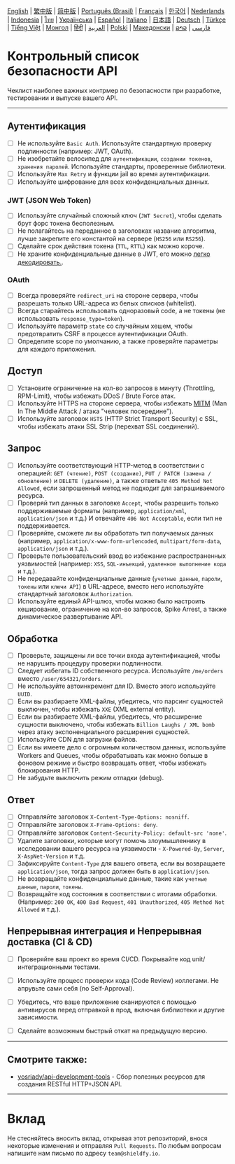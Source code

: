 [English](./README.md) | [繁中版](./README-tw.md) | [简中版](./README-zh.md) | [Português (Brasil)](./README-pt_BR.md) | [Français](./README-fr.md) | [한국어](./README-ko.md) | [Nederlands](./README-nl.md) | [Indonesia](./README-id.md) | [ไทย](./README-th.md) | [Українська](./README-uk.md) | [Español](./README-es.md) | [Italiano](./README-it.md) | [日本語](./README-ja.md) | [Deutsch](./README-de.md) | [Türkçe](./README-tr.md) | [Tiếng Việt](./README-vi.md) | [Монгол](./README-mn.md) | [हिंदी](./README-hi.md) | [العربية](./README-ar.md) | [Polski](./README-pl.md) | [Македонски](./README-mk.md) | [ລາວ](./README-lo.md) | [فارسی](./README-fa.md)

# Контрольный список безопасности API
Чеклист наиболее важных контрмер по безопасности при разработке, тестировании и выпуске вашего API.


---

## Аутентификация
- [ ] Не используйте `Basic Auth`. Используйте стандартную проверку подлинности (например: JWT, OAuth).
- [ ] Не изобретайте велосипед для `аутентификации`, `создании токенов`, `хранения паролей`. Используйте стандарты, проверенные библиотеки.
- [ ] Используйте `Max Retry` и функции jail во время аутентификации.
- [ ] Используйте шифрование для всех конфиденциальных данных.

### JWT (JSON Web Token)
- [ ] Используйте случайный сложный ключ (`JWT Secret`), чтобы сделать брут форс токена бесполезным.
- [ ] Не полагайтесь на переданное в заголовках название алгоритма, лучше закрепите его константой на сервере (`HS256` или `RS256`).
- [ ] Сделайте срок действия токена (`TTL`, `RTTL`) как можно короче.
- [ ] Не храните конфиденциальные данные в JWT, его можно [легко декодировать.](https://jwt.io/#debugger-io).

### OAuth
- [ ] Всегда проверяйте `redirect_uri` на стороне сервера, чтобы разрешать только URL-адреса из белых списков (whitelist).
- [ ] Всегда старайтесь использовать одноразовый code, а не токены (не использовать `response_type=token`).
- [ ] Используйте параметр `state` со случайным хешем, чтобы предотвратить CSRF в процессе аутентификации OAuth.
- [ ] Определите scope по умолчанию, а также проверяйте параметры для каждого приложения.

## Доступ
- [ ] Установите ограничение на кол-во запросов в минуту (Throttling, RPM-Limit), чтобы избежать DDoS / Brute Force атак.
- [ ] Используйте HTTPS на стороне сервера, чтобы избежать [MITM](https://ru.wikipedia.org/wiki/Атака_посредника) (Man In The Middle Attack / атака "человек посередине").
- [ ] Используйте заголовок `HSTS` (HTTP Strict Transport Security) с SSL, чтобы избежать атаки SSL Strip (перехват SSL соединений).

## Запрос
- [ ] Используйте соответствующий HTTP-метод в соответствии с операцией: `GET (чтение)`, `POST (создание)`, `PUT / PATCH (замена / обновление)` и `DELETE (удаление)`, а также ответьте `405 Method Not Allowed`, если запрошенный метод не подходит для запрашиваемого ресурса.
- [ ] Проверяй тип данных в заголовке `Accept`, чтобы разрешить только поддерживаемые форматы (например, `application/xml`, `application/json` и т.д.) И отвечайте `406 Not Acceptable`, если тип не поддерживается.
- [ ] Проверяйте, сможете ли вы обработать тип получаемых данных (например, `application/x-www-form-urlencoded`, `multipart/form-data`, `application/json` и т.д.).
- [ ] Проверьте пользовательский ввод во избежание распространенных уязвимостей (например: `XSS`, `SQL-инъекций`, `удаленное выполнение кода` и т.д.).
- [ ] Не передавайте конфиденциальные данные (`учетные данные`, `пароли`, `токены` или `ключи API`) в URL-адресе, вместо него используйте стандартный заголовок `Authorization`.
- [ ] Используйте единый API-шлюз, чтобы можно было настроить кеширование, ограничение на кол-во запросов, Spike Arrest, а также динамическое развертывание API.

## Обработка
- [ ] Проверьте, защищены ли все точки входа аутентификацией, чтобы не нарушить процедуру проверки подлинности.
- [ ] Следует избегать ID собственного ресурса. Используйте `/me/orders` вместо `/user/654321/orders`.
- [ ] Не используйте автоинкремент для ID. Вместо этого используйте `UUID`.
- [ ] Если вы разбираете XML-файлы, убедитесь, что парсинг сущностей выключен, чтобы избежать `XXE` (XML external entity).
- [ ] Если вы разбираете XML-файлы, убедитесь, что расширение сущности выключено, чтобы избежать `Billion Laughs / XML bomb` через атаку экспоненциального расширения сущностей.
- [ ] Используйте CDN для загрузки файлов.
- [ ] Если вы имеете дело с огромным количеством данных, используйте Workers and Queues, чтобы обрабатывать как можно больше в фоновом режиме и быстро возвращать ответ, чтобы избежать блокирования HTTP.
- [ ] Не забудьте выключить режим отладки (debug).

## Ответ
- [ ] Отправляйте заголовок `X-Content-Type-Options: nosniff`.
- [ ] Отправляйте заголовок `X-Frame-Options: deny`.
- [ ] Отправляйте заголовок `Content-Security-Policy: default-src 'none'`.
- [ ] Удалите заголовки, которые могут помочь злоумышленнику в исследовании вашего ресурса на уязвимости - `X-Powered-By`, `Server`, `X-AspNet-Version` и т.д.
- [ ] Зафиксируйте `Content-Type` для вашего ответа, если вы возвращаете `application/json`, тогда запрос должен быть в `application/json`.
- [ ] Не возвращайте конфиденциальные данные, такие как `учетные данные`, `пароли`, `токены`.
- [ ] Возвращайте код состояния в соответствии с итогами обработки. (Например: `200 OK`, `400 Bad Request`, `401 Unauthorized`, `405 Method Not Allowed` и т.д.).

## Непрерывная интеграция и Непрерывная доставка (CI & CD)
- [ ] Проверяйте ваш проект во время CI/CD. Покрывайте код unit/интеграционными тестами.
- [ ] Используйте процесс проверки кода (Code Review) коллегами. Не апрувьте сами себя (no Self-Approval).
- [ ] Убедитесь, что ваше приложение сканируются с помощью антивирусов перед отправкой в прод, включая библиотеки и другие зависимости.
- [ ] Сделайте возможным быстрый откат на предыдущую версию.


---

## Смотрите также:
- [yosriady/api-development-tools](https://github.com/yosriady/api-development-tools) - Сбор полезных ресурсов для создания RESTful HTTP+JSON API.


---

# Вклад
Не стесняйтесь вносить вклад, открывая этот репозиторий, внося некоторые изменения и отправляя `Pull Requests`. По любым вопросам напишите нам письмо по адресу `team@shieldfy.io`.
